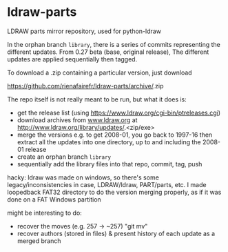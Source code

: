# ldraw-parts
LDRAW parts mirror repository, used for python-ldraw

In the orphan branch `library`, there is a series of commits representing the different updates. 
From 0.27 beta (base, original release), The different updates are applied sequentially then tagged.

To download a .zip containing a particular version, just download 

https://github.com/rienafairefr/ldraw-parts/archive/<version>.zip

The repo itself is not really meant to be run, but what it does is:

- get the release list (using https://www.ldraw.org/cgi-bin/ptreleases.cgi) 
- download archives from www.ldraw.org at http://www.ldraw.org/library/updates/<filename>.<zip/exe>
- merge the versions
    e.g. to get 2008-01, you go back to 1997-16 then extract all the updates into one directory, 
    up to and including the 2008-01 release 
- create an orphan branch `library`
- sequentially add the library files into that repo, commit, tag, push

hacky: 
ldraw was made on windows, so there's some legacy/inconsistencies in case, LDRAW/ldraw, PART/parts, etc.
I made loopedback FAT32 directory to do the version merging properly, as if it was done on a FAT Windows partition

might be interesting to do:
- recover the moves (e.g. 257 -> ~257) "git mv"
- recover authors (stored in files) & present history of each update as a merged branch 
